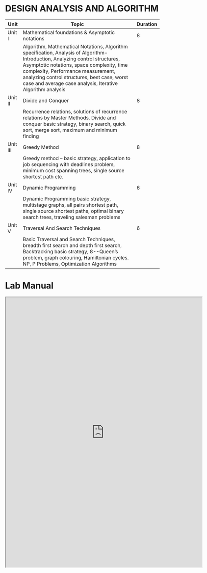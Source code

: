 #  DESIGN ANALYSIS AND ALGORITHM



| Unit               | Topic                                                            | Duration |
|---------------------|------------------------------------------------------------------|----------|
| Unit I              | Mathematical foundations & Asymptotic notations                   | 8        |
|                     | Algorithm, Mathematical Notations, Algorithm specification, Analysis of Algorithm- Introduction, Analyzing control structures, Asymptotic notations, space complexity, time complexity, Performance measurement, analyzing control structures, best case, worst case and average case analysis, Iterative Algorithm analysis |          |
| Unit II             | Divide and Conquer                                                | 8        |
|                     | Recurrence relations, solutions of recurrence relations by Master Methods. Divide and conquer basic strategy, binary search, quick sort, merge sort, maximum and minimum finding |          |
| Unit III            | Greedy Method                                                     | 8        |
|                     | Greedy method – basic strategy, application to job sequencing with deadlines problem, minimum cost spanning trees, single source shortest path etc. |          |
| Unit IV             | Dynamic Programming                                               | 6        |
|                     | Dynamic Programming basic strategy, multistage graphs, all pairs shortest path, single source shortest paths, optimal binary search trees, traveling salesman problems |          |
| Unit V              | Traversal And Search Techniques                                    | 6        |
|                     | Basic Traversal and Search Techniques, breadth first search and depth first search, Backtracking basic strategy, 8--Queen’s problem, graph colouring, Hamiltonian cycles. NP, P Problems, Optimization Algorithms |          |


# Lab Manual

<iframe src="https://drive.google.com/file/d/16g7s6EYl0ifPDwBNffcSWFdgWXxwiWGH/preview" width="640" height="880" allow="autoplay"></iframe>